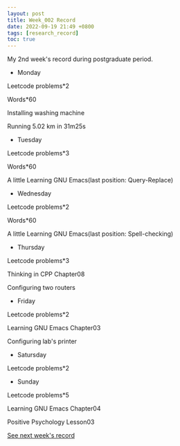 ```yaml
---
layout: post
title: Week_002 Record
date: 2022-09-19 21:49 +0800
tags: [research_record]
toc: true
---
```

My 2nd week's record during postgraduate period.

- Monday

Leetcode problems*2

Words*60

Installing washing machine

Running 5.02 km in 31m25s

- Tuesday

Leetcode problems*3

Words*60

A little Learning GNU Emacs(last position: Query-Replace)

- Wednesday

Leetcode problems*2

Words*60

A little Learning GNU Emacs(last position: Spell-checking)

- Thursday

Leetcode problems*3

Thinking in CPP Chapter08

Configuring two routers

- Friday

Leetcode problems*2

Learning GNU Emacs Chapter03

Configuring lab's printer

- Satursday

Leetcode problems*2

- Sunday

Leetcode problems*5

Learning GNU Emacs Chapter04

Positive Psychology Lesson03


[See next week's record](https://zhengtongdu.github.io/2022/09/26/Week_003_Record/)

